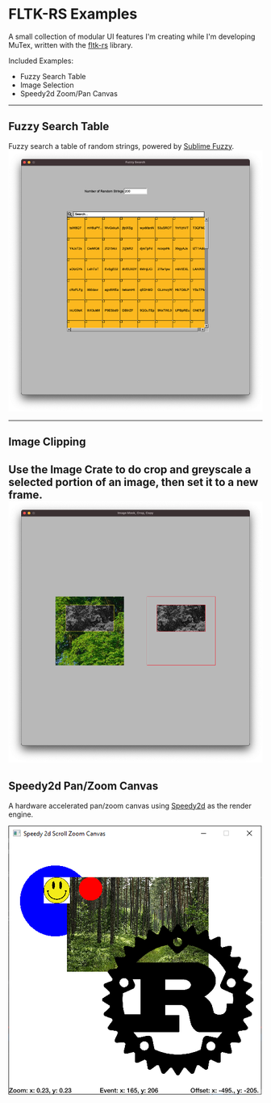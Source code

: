 # FLTK-RS Examples 
A small collection of modular UI features I'm creating while I'm developing MuTex, written with the [fltk-rs](https://github.com/MoAlyousef/fltk-rs) library.

Included Examples:
- Fuzzy Search Table
- Image Selection
- Speedy2d Zoom/Pan Canvas
---
## Fuzzy Search Table
Fuzzy search a table of random strings, powered by [Sublime Fuzzy](https://crates.io/crates/sublime_fuzzy).
![Fuzzy Search](./images/fuzzy_search.png)

---
## Image Clipping
Use the Image Crate to do crop and greyscale a selected portion of an image, then set it to a new frame. 
![Fuzzy Search](./images/image_select.png)
---
## Speedy2d Pan/Zoom Canvas
A hardware accelerated pan/zoom canvas using [Speedy2d](https://github.com/QuantumBadger/Speedy2D) as the render engine. 

![Speedy2d Canvas](./images/Speedy_2d_Pan_Zoom_Canvas.png)

